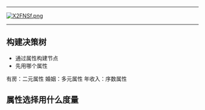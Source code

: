 

---
[![X2FNSf.png](https://s1.ax1x.com/2022/06/12/X2FNSf.png)](https://imgtu.com/i/X2FNSf)

---

## 构建决策树
- 通过属性构建节点
- 先用哪个属性


有房：二元属性
婚姻：多元属性
年收入：序数属性

## 属性选择用什么度量

